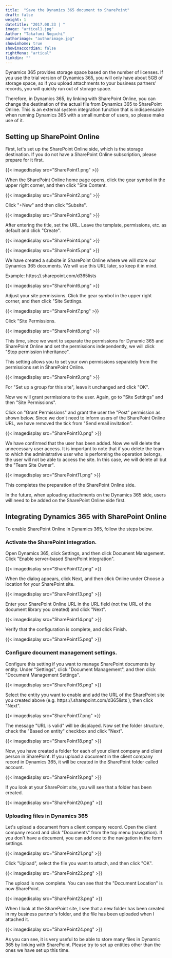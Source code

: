 ```yaml
---
title:  "Save the Dynamics 365 document to SharePoint"
draft: false
weight: 1
datetitle: "2017.08.23 | "
image: "artical1.jpg"
Author: "Takafumi Noguchi"
authorimage: "authorimage.jpg"
showinhome: true
showinaccordian: false
rightMenu: "artical"
linkdin: ""
---
```

<!-- Intro  -->
Dynamics 365 provides storage space based on the number of licenses. If you use the trial version of Dynamics 365, you will only have about 5GB of storage space, so if you upload attachments to your business partners' records, you will quickly run out of storage space.

Therefore, in Dynamics 365, by linking with SharePoint Online, you can change the destination of the actual file from Dynamics 365 to SharePoint Online. This is an external system integration function that is indispensable when running Dynamics 365 with a small number of users, so please make use of it.


## Setting up SharePoint Online
First, let's set up the SharePoint Online side, which is the storage destination. If you do not have a SharePoint Online subscription, please prepare for it first.
<!-- Image= SharePoint1.png -->
{{< imagedisplay src="SharePoint1.png" >}}


When the SharePoint Online home page opens, click the gear symbol in the upper right corner, and then click "Site Content.
<!-- Image= SharePoint2.png -->
{{< imagedisplay src="SharePoint2.png" >}}


Click "+New" and then click "Subsite".
<!-- Image= SharePoint3.png -->
{{< imagedisplay src="SharePoint3.png" >}}


After entering the title, set the URL. Leave the template, permissions, etc. as default and click "Create".
<!-- Image= SharePoint4.png -->
{{< imagedisplay src="SharePoint4.png" >}}
<!-- Image= SharePoint5.png -->
{{< imagedisplay src="SharePoint5.png" >}}

We have created a subsite in SharePoint Online where we will store our Dynamics 365 documents. We will use this URL later, so keep it in mind.

Example: https://<domain name>.sharepoint.com/d365lists
<!-- Image= SharePoint6.png -->
{{< imagedisplay src="SharePoint6.png" >}}


Adjust your site permissions. Click the gear symbol in the upper right corner, and then click "Site Settings.
<!-- Image= SharePoint7.png -->
{{< imagedisplay src="SharePoint7.png" >}}


Click "Site Permissions.
<!-- Image= SharePoint8.png -->
{{< imagedisplay src="SharePoint8.png" >}}


This time, since we want to separate the permissions for Dynamic 365 and SharePoint Online and set the permissions independently, we will click "Stop permission inheritance".

This setting allows you to set your own permissions separately from the permissions set in SharePoint Online.
<!-- Image= SharePoint9.png -->
{{< imagedisplay src="SharePoint9.png" >}}


For "Set up a group for this site", leave it unchanged and click "OK".

Now we will grant permissions to the user. Again, go to "Site Settings" and then "Site Permissions".

Click on "Grant Permissions" and grant the user the "Post" permission as shown below. Since we don't need to inform users of the SharePoint Online URL, we have removed the tick from "Send email invitation".
<!-- Image= SharePoint10.png -->
{{< imagedisplay src="SharePoint10.png" >}}


We have confirmed that the user has been added. Now we will delete the unnecessary user access. It is important to note that if you delete the team to which the administrative user who is performing the operation belongs, the user will not be able to access the site. In this case, we will delete all but the "Team Site Owner".
<!-- Image= SharePoint11.png -->
{{< imagedisplay src="SharePoint11.png" >}}


This completes the preparation of the SharePoint Online side.

In the future, when uploading attachments on the Dynamics 365 side, users will need to be added on the SharePoint Online side first.

## Integrating Dynamics 365 with SharePoint Online
To enable SharePoint Online in Dynamics 365, follow the steps below.

### Activate the SharePoint integration.
Open Dynamics 365, click Settings, and then click Document Management. Click "Enable server-based SharePoint integration".
<!-- Image= SharePoint12.png -->
{{< imagedisplay src="SharePoint12.png" >}}


When the dialog appears, click Next, and then click Online under Choose a location for your SharePoint site.
<!-- Image= SharePoint13.png -->
{{< imagedisplay src="SharePoint13.png" >}}


Enter your SharePoint Online URL in the URL field (not the URL of the document library you created) and click "Next".
<!-- Image= SharePoint14.png -->
{{< imagedisplay src="SharePoint14.png" >}}


Verify that the configuration is complete, and click Finish.
<!-- Image=  SharePoint15.png -->
{{< imagedisplay src="SharePoint15.png" >}}


### Configure document management settings.
Configure this setting if you want to manage SharePoint documents by entity. Under "Settings", click "Document Management", and then click "Document Management Settings".
<!-- Image= SharePoint16.png -->
{{< imagedisplay src="SharePoint16.png" >}}


Select the entity you want to enable and add the URL of the SharePoint site you created above (e.g. https://<domain name>.sharepoint.com/d365lists ), then click "Next".
<!-- Image= SharePoint17.png -->
{{< imagedisplay src="SharePoint17.png" >}}


The message "URL is valid" will be displayed. Now set the folder structure, check the "Based on entity" checkbox and click "Next".
<!-- Image= SharePoint18.png -->
{{< imagedisplay src="SharePoint18.png" >}}


Now, you have created a folder for each of your client company and client person in SharePoint. If you upload a document in the client company record in Dynamics 365, it will be created in the SharePoint folder called account.
<!-- Image= SharePoint19.png -->
{{< imagedisplay src="SharePoint19.png" >}}


If you look at your SharePoint site, you will see that a folder has been created.
<!-- Image= SharePoint20.png -->
{{< imagedisplay src="SharePoint20.png" >}}

### Uploading files in Dynamics 365
Let's upload a document from a client company record. Open the client company record and click "Documents" from the top menu (navigation). If you don't have a document, you can add one to the navigation in the form settings.
<!-- Image= SharePoint21.png -->
{{< imagedisplay src="SharePoint21.png" >}}


Click "Upload", select the file you want to attach, and then click "OK".
<!-- Image= SharePoint22.png -->
{{< imagedisplay src="SharePoint22.png" >}}


The upload is now complete. You can see that the "Document Location" is now SharePoint.
<!-- Image= SharePoint23.png -->
{{< imagedisplay src="SharePoint23.png" >}}


When I look at the SharePoint site, I see that a new folder has been created in my business partner's folder, and the file has been uploaded when I attached it.
<!-- Image= SharePoint24.png -->
{{< imagedisplay src="SharePoint24.png" >}}


As you can see, it is very useful to be able to store many files in Dynamic 365 by linking with SharePoint.
Please try to set up entities other than the ones we have set up this time.     
&nbsp;